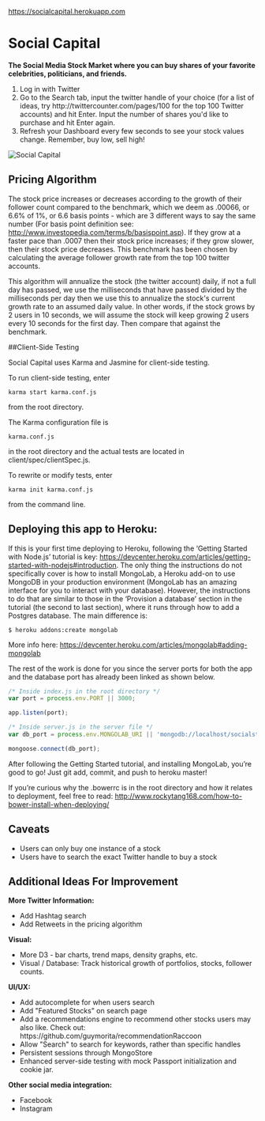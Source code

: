 https://socialcapital.herokuapp.com
# Social Capital 

**The Social Media Stock Market where you can buy shares of your favorite celebrities, politicians, and friends.**

<ol>
<li>Log in with Twitter
<li>Go to the Search tab, input the twitter handle of your choice (for a list of ideas, try http://twittercounter.com/pages/100 for the top 100 Twitter accounts) and hit Enter. Input the number of shares you'd like to purchase and hit Enter again.
<li>Refresh your Dashboard every few seconds to see your stock values change. Remember, buy low, sell high!
</ol>

![Social Capital](http://g.recordit.co/RPri9iYyBq.gif)

## Pricing Algorithm

The stock price increases or decreases according to the growth of their follower count compared to the benchmark, which we deem as .00066, or 6.6% of 1%, or 6.6 basis points - which are 3 different ways to say the same number (For basis point definition see: http://www.investopedia.com/terms/b/basispoint.asp). If they grow at a faster pace than .0007 then their stock price increases; if they grow slower, then their stock price decreases. This benchmark has been chosen by calculating the average follower growth rate from the top 100 twitter accounts.

This algorithm will annualize the stock (the twitter account) daily, if not a full day has passed, we use the milliseconds that have passed divided by the milliseconds per day then we use this to annualize the stock's current growth rate to an assumed daily value. In other words, if the stock grows by 2 users in 10 seconds, we will assume the stock will keep growing 2 users every 10 seconds for the first day. Then compare that against the benchmark.

##Client-Side Testing

Social Capital uses Karma and Jasmine for client-side testing.

To run client-side testing, enter
```
karma start karma.conf.js
```
from the root directory.

The Karma configuration file is
```
karma.conf.js
```
in the root directory and the actual tests are located
in client/spec/clientSpec.js.

To rewrite or modify tests, enter
```
karma init karma.conf.js
```
from the command line.

## Deploying this app to Heroku:

If this is your first time deploying to Heroku, following the ‘Getting Started with Node.js’ tutorial is key: https://devcenter.heroku.com/articles/getting-started-with-nodejs#introduction. The only thing the instructions do not specifically cover is how to install MongoLab, a Heroku add-on to use MongoDB in your production environment (MongoLab has an amazing interface for you to interact with your database). However, the instructions to do that are similar to those in the ‘Provision a database’ section in the tutorial (the second to last section), where it runs through how to add a Postgres database. The main difference is:

```
$ heroku addons:create mongolab
```
More info here: 
https://devcenter.heroku.com/articles/mongolab#adding-mongolab 

The rest of the work is done for you since the server ports for both the app and the database port has already been linked as shown below.

```javascript
/* Inside index.js in the root directory */
var port = process.env.PORT || 3000;

app.listen(port);
```
```javascript
/* Inside server.js in the server file */
var db_port = process.env.MONGOLAB_URI || 'mongodb://localhost/socialstocks';

mongoose.connect(db_port);
```

After following the Getting Started tutorial, and installing MongoLab, you’re good to go! Just git add, commit, and push to heroku master!

If you’re curious why the .bowerrc is in the root directory and how it relates to deployment, feel free to read: http://www.rockytang168.com/how-to-bower-install-when-deploying/ 

## Caveats
<ul>
<li> Users can only buy one instance of a stock
<li> Users have to search the exact Twitter handle to buy a stock
</ul>

## Additional Ideas For Improvement

**More Twitter Information:**
<ul>
<li> Add Hashtag search
<li> Add Retweets in the pricing algorithm
</ul>

**Visual:**
<ul>
<li> More D3 - bar charts, trend maps, density graphs, etc.
<li> Visual / Database: Track historical growth of portfolios, stocks, follower counts.
</ul>

**UI/UX:**
<ul>
<li> Add autocomplete for when users search
<li> Add "Featured Stocks" on search page
<li> Add a recommendations engine to recommend other stocks users may also like. Check out: https://github.com/guymorita/recommendationRaccoon
<li> Allow "Search" to search for keywords, rather than specific handles
<li> Persistent sessions through MongoStore
<li> Enhanced server-side testing with mock Passport initialization and cookie jar.
</ul>

**Other social media integration:**
<ul>
<li> Facebook
<li> Instagram
</ul>

